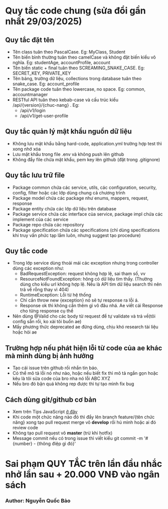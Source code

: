 # Quy tắc code chung (sửa đổi gần nhất 29/03/2025)
## Quy tắc đặt tên
- Tên class tuân theo PascalCase. Eg: MyClass, Student
- Tên biến bình thường tuân theo camelCase và không đặt biến kiểu vô nghĩa. Eg: studentAge, accountProfile, account
- Tên biến static + final tuân theo SCREAMING_SNAKE_CASE. Eg: SECRET_KEY, PRIVATE_KEY
- Tên bảng, trường dữ liệu, collections trong database tuân theo snake_case. Eg: account_profile
- Tên package code tuân theo lowercase, no space. Eg: common, accountmanager
- RESTful API tuân theo kebab-case và cấu trúc kiểu /api/{version}/{chuc-nang} . Eg:
    + /api/v1/login
    + /api/v1/get-user-profile

## Quy tắc quản lý mật khẩu nguồn dữ liệu
- Không lưu mật khẩu bằng hard-code, application.yml trường hợp test thì xong nhớ xóa
- Lưu mật khẩu trong file .env và không push lên github
- Không đẩy file chứa mật khẩu, pem key lên github (đặt trong .gitignore)

## Quy tắc lưu trữ file
- Package common chứa các service, utils, các configuration, security, config, filter hoặc các lớp dùng chung cả chương trình
- Package model chứa các package như enums, mappers, request, response
- Package entity chứa các lớp dữ liệu trên database
- Package service chứa các interface của service, package impl chứa các implement của các service
- Package repo chứa các repository
- Package specification chứa các specifications (chỉ dùng specifications khi truy vấn phức tạp lắm luôn, nhưng suggest tạo procedure)

## Quy tắc code
- Trong lớp service dùng thoải mái các exception nhưng trong controller dùng các exception như:
    + BadRequestException: request không hợp lệ, sai tham số, vv
    + ResourceNotFoundException: hông có dữ liệu tìm thấy. (Thường dùng cho kiểu url không hợp lệ. Nếu là API tìm dữ liệu search thì nên trả về rỗng thay vì 404)
    + RuntimeException: Lỗi từ hệ thống
    + Chỉ cần throw new {exception} nó sẽ tự response ra lỗi á.
    + Response ok thì không cần thêm gì vô đâu nhá. Ae viết cái Response cho từng response cụ thể
- Nên dùng @Valid cho các body từ request để tự validate và trả về(tôi config sẵn rồi, ko xài tôi buồn ae)
- Mấy phương thức deprecated ae đừng dùng, chịu khó research tài liệu hoặc hỏi ae

## Trường hợp nếu phát hiện lỗi từ code của ae khác mà mình dùng bị ảnh hưởng
- Tạo cái issue trên github rồi nhắn tin báo.
- Có thể mô tả lỗi nó như nào, hoặc nếu biết fix thì mô tả ngắn gọn hoặc kêu là tôi sửa code của bro nha nó lỗi ABC XYZ
- Nếu bro đó bận quá không rep được thì tự tạo mình fix bug

## Cách dùng git/github cơ bản
- Xem trên Tips JavaScript [ở đây ](https://www.youtube.com/watch?v=vQgcl8VouLU)
- Khi code một chức năng nào đó thì đẩy lên branch feature/{tên chức năng} xong tạo pull request merge vô **develop** rồi hú mình hoặc ai đó review code
- Không tạo pull request vô **master** (trừ khi hotfix)
- Message commit nếu có trong issue thì viết kiểu git commit -m '#{number} - {thông điệp gì đó}'

# Sai phạm QUY TẮC trên lần đầu nhắc nhở lần sau + 20.000 VNĐ vào ngân sách
### Author: Nguyễn Quốc Bảo


